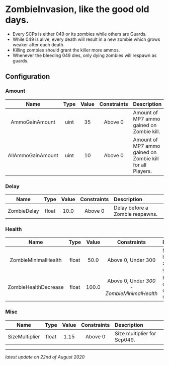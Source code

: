 # ZombieInvasion, like the good old days.

* Every SCPs is either 049 or its zombies while others are Guards.
* While 049 is alive, every death will result in a new zombie which grows weaker after each death.
* Killing zombies should grant the killer more ammos.
* Whenever the bleeding 049 dies, only dying zombies will respawn as guards.

## Configuration

### Amount

Name | Type | Value | Constraints | Description
:---: | :---: | :---: | :---: | :------
AmmoGainAmount | uint | 35 | Above 0 | Amount of MP7 ammo gained on Zombie kill.
AllAmmoGainAmount | uint | 10 | Above 0 | Amount of MP7 ammo gained on Zombie kill for all Players.

### Delay

Name | Type | Value | Constraints | Description
:---: | :---: | :---: | :---: | :------
ZombieDelay | float | 10.0 | Above 0 | Delay before a Zombie respawns.

### Health

Name | Type | Value | Constraints | Description
:---: | :---: | :---: | :---: | :------
ZombieMinimalHealth | float | 50.0 | Above 0, Under 300 | Minimal health a zombie can get to.
ZombieHealthDecrease | float | 100.0 | Above 0, Under *300 - ZombieMinimalHealth* | Health decrease on zombie death.

### Misc

Name | Type | Value | Constraints | Description
:---: | :---: | :---: | :---: | :------
SizeMultiplier | float | 1.15 | Above 0 | Size multiplier for Scp049.

---

*latest update on 22nd of August 2020*
